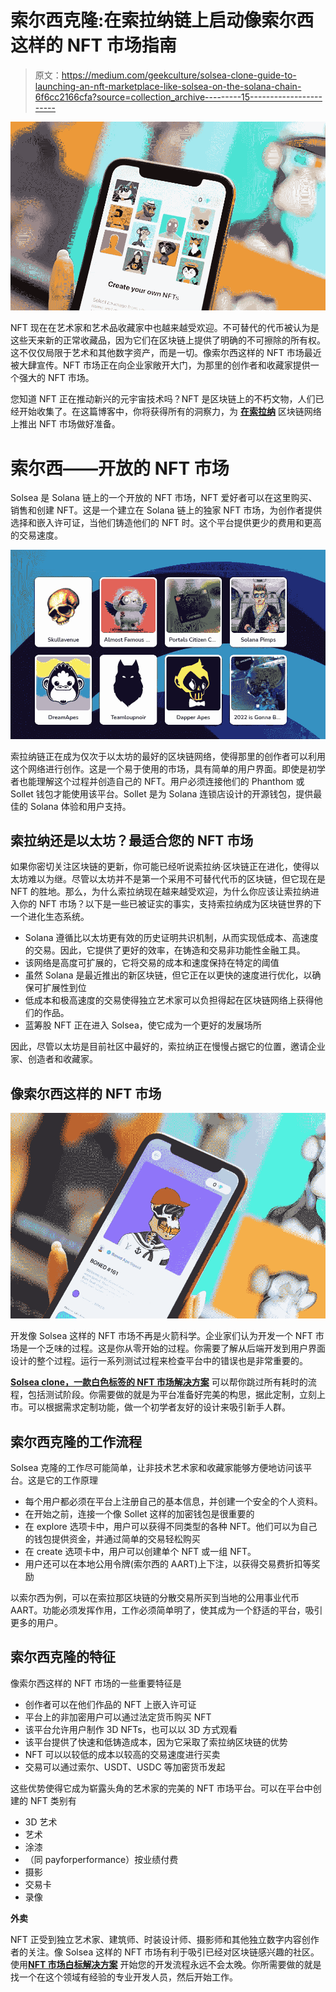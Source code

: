 # 索尔西克隆:在索拉纳链上启动像索尔西这样的 NFT 市场指南

> 原文：<https://medium.com/geekculture/solsea-clone-guide-to-launching-an-nft-marketplace-like-solsea-on-the-solana-chain-6f6cc2166cfa?source=collection_archive---------15----------------------->

![](img/081832b4d4753c3c691d7997304e02f3.png)

NFT 现在在艺术家和艺术品收藏家中也越来越受欢迎。不可替代的代币被认为是这些天来新的正常收藏品，因为它们在区块链上提供了明确的不可擦除的所有权。这不仅仅局限于艺术和其他数字资产，而是一切。像索尔西这样的 NFT 市场最近被大肆宣传。NFT 市场正在向企业家敞开大门，为那里的创作者和收藏家提供一个强大的 NFT 市场。

您知道 NFT 正在推动新兴的元宇宙技术吗？NFT 是区块链上的不朽文物，人们已经开始收集了。在这篇博客中，你将获得所有的洞察力，为 [**在索拉纳**](https://www.appdupe.com/nft-marketplace-development) 区块链网络上推出 NFT 市场做好准备。

# **索尔西——开放的 NFT 市场**

Solsea 是 Solana 链上的一个开放的 NFT 市场，NFT 爱好者可以在这里购买、销售和创建 NFT。这是一个建立在 Solana 链上的独家 NFT 市场，为创作者提供选择和嵌入许可证，当他们铸造他们的 NFT 时。这个平台提供更少的费用和更高的交易速度。

![](img/a7d6f5acee7a2d100a3c328267afcc48.png)

索拉纳链正在成为仅次于以太坊的最好的区块链网络，使得那里的创作者可以利用这个网络进行创作。这是一个易于使用的市场，具有简单的用户界面。即使是初学者也能理解这个过程并创造自己的 NFT。用户必须连接他们的 Phanthom 或 Sollet 钱包才能使用该平台。Sollet 是为 Solana 连锁店设计的开源钱包，提供最佳的 Solana 体验和用户支持。

## **索拉纳还是以太坊？最适合您的 NFT 市场**

如果你密切关注区块链的更新，你可能已经听说索拉纳·区块链正在进化，使得以太坊难以为继。尽管以太坊并不是第一个采用不可替代代币的区块链，但它现在是 NFT 的胜地。那么，为什么索拉纳现在越来越受欢迎，为什么你应该让索拉纳进入你的 NFT 市场？以下是一些已被证实的事实，支持索拉纳成为区块链世界的下一个进化生态系统。

*   Solana 遵循比以太坊更有效的历史证明共识机制，从而实现低成本、高速度的交易。因此，它提供了更好的效率，在铸造和交易非功能性金融工具。
*   该网络是高度可扩展的，它将交易的成本和速度保持在特定的阈值
*   虽然 Solana 是最近推出的新区块链，但它正在以更快的速度进行优化，以确保可扩展性到位
*   低成本和极高速度的交易使得独立艺术家可以负担得起在区块链网络上获得他们的作品。
*   蓝筹股 NFT 正在进入 Solsea，使它成为一个更好的发展场所

因此，尽管以太坊是目前社区中最好的，索拉纳正在慢慢占据它的位置，邀请企业家、创造者和收藏家。

## **像索尔西这样的 NFT 市场**

![](img/15e3a2e18b183ebdeabdfa2f74d1b968.png)

开发像 Solsea 这样的 NFT 市场不再是火箭科学。企业家们认为开发一个 NFT 市场是一个乏味的过程。这是你从零开始的过程。你需要了解从后端开发到用户界面设计的整个过程。运行一系列测试过程来检查平台中的错误也是非常重要的。

[**Solsea clone，一款白色标签的 NFT 市场解决方案**](https://www.appdupe.com/nft-marketplace-development) 可以帮你跳过所有耗时的流程，包括测试阶段。你需要做的就是为平台准备好完美的构思，据此定制，立刻上市。可以根据需求定制功能，做一个初学者友好的设计来吸引新手人群。

## **索尔西克隆的工作流程**

Solsea 克隆的工作尽可能简单，让非技术艺术家和收藏家能够方便地访问该平台。这是它的工作原理

*   每个用户都必须在平台上注册自己的基本信息，并创建一个安全的个人资料。
*   在开始之前，连接一个像 Sollet 这样的加密钱包是很重要的
*   在 explore 选项卡中，用户可以获得不同类型的各种 NFT。他们可以为自己的钱包提供资金，并通过简单的交易轻松购买
*   在 create 选项卡中，用户可以创建单个 NFT 或一组 NFT。
*   用户还可以在本地公用令牌(索尔西的 AART)上下注，以获得交易费折扣等奖励

以索尔西为例，可以在索拉那区块链的分散交易所买到当地的公用事业代币 AART。功能必须发挥作用，工作必须简单明了，使其成为一个舒适的平台，吸引更多的用户。

## **索尔西克隆的特征**

像索尔西这样的 NFT 市场的一些重要特征是

*   创作者可以在他们作品的 NFT 上嵌入许可证
*   平台上的非加密用户可以通过法定货币购买 NFT
*   该平台允许用户制作 3D NFTs，也可以以 3D 方式观看
*   该平台提供了快速和低铸造成本，因为它采取了索拉纳区块链的优势
*   NFT 可以以较低的成本以较高的交易速度进行买卖
*   交易可以通过索尔、USDT、USDC 等加密货币发起

这些优势使得它成为崭露头角的艺术家的完美的 NFT 市场平台。可以在平台中创建的 NFT 类别有

*   3D 艺术
*   艺术
*   涂漆
*   （同 payforperformance）按业绩付费
*   摄影
*   交易卡
*   录像

**外卖**

NFT 正受到独立艺术家、建筑师、时装设计师、摄影师和其他独立数字内容创作者的关注。像 Solsea 这样的 NFT 市场有利于吸引已经对区块链感兴趣的社区。使用[**NFT 市场白标解决方案**](https://www.appdupe.com/nft-marketplace-development) 开始您的开发流程永远不会太晚。你所需要做的就是找一个在这个领域有经验的专业开发人员，然后开始工作。